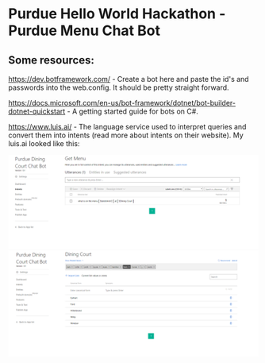 # Purdue Hello World Hackathon - Purdue Menu Chat Bot

## Some resources:

https://dev.botframework.com/ - Create a bot here and paste the id's and passwords into the web.config. It should be pretty straight forward.

https://docs.microsoft.com/en-us/bot-framework/dotnet/bot-builder-dotnet-quickstart - A getting started guide for bots on C#.

https://www.luis.ai/ - The language service used to interpret queries and convert them into intents (read more about intents on their website). My luis.ai looked like this:

![Alt text](/ReadMe/img1.PNG "Image 1")
![Alt text](/ReadMe/img2.PNG "Image 1")